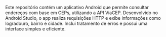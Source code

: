 Este repositório contém um aplicativo Android que permite consultar endereços com base em CEPs, utilizando a API ViaCEP. Desenvolvido no Android Studio, o app realiza requisições HTTP e exibe informações como logradouro, bairro e cidade. Inclui tratamento de erros e possui uma interface simples e eficiente.
